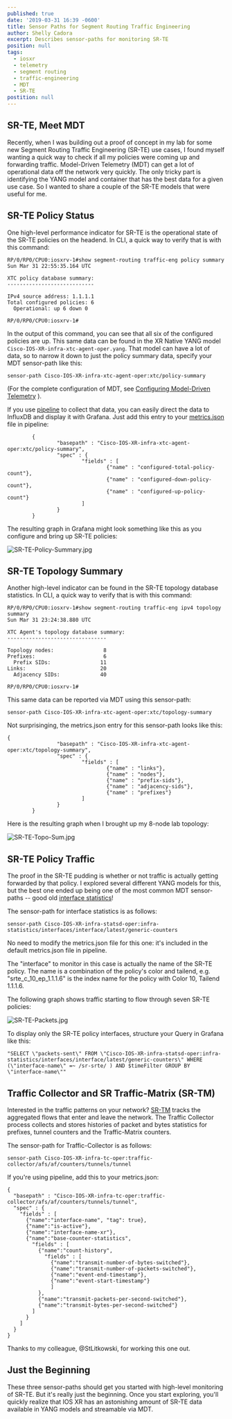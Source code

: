 ```yaml
---
published: true
date: '2019-03-31 16:39 -0600'
title: Sensor Paths for Segment Routing Traffic Engineering
author: Shelly Cadora
excerpt: Describes sensor-paths for monitoring SR-TE
position: null
tags:
  - iosxr
  - telemetry
  - segment routing
  - traffic-engineering
  - MDT
  - SR-TE
postition: null
---
```

## SR-TE, Meet MDT

Recently, when I was building out a proof of concept in my lab for some new Segment Routing Traffic Engineering (SR-TE) use cases, I found myself wanting a quick way to check if all my policies were coming up and forwarding traffic.  Model-Driven Telemetry (MDT) can get a lot of operational data off the network very quickly.  The only tricky part is identifying the YANG model and container that has the best data for a given use case.  So I wanted to share a couple of the SR-TE models that were useful for me.

## SR-TE Policy Status

One high-level performance indicator for SR-TE is the operational state of the SR-TE policies on the headend.  In CLI, a quick way to verify that is with this command:

```
RP/0/RP0/CPU0:iosxrv-1#show segment-routing traffic-eng policy summary
Sun Mar 31 22:55:35.164 UTC

XTC policy database summary:
----------------------------

IPv4 source address: 1.1.1.1
Total configured policies: 6
  Operational: up 6 down 0

RP/0/RP0/CPU0:iosxrv-1#
```

In the output of this command, you can see that all six of the configured policies are up.  This same data can be found in the XR Native YANG model ```Cisco-IOS-XR-infra-xtc-agent-oper.yang```.  That model can have a lot of data, so to narrow it down to just the policy summary data, specify your MDT sensor-path like this:

```sensor-path Cisco-IOS-XR-infra-xtc-agent-oper:xtc/policy-summary```

(For the complete configuration of MDT, see [Configuring Model-Driven Telemetry](https://xrdocs.io/telemetry/tutorials/2016-07-21-configuring-model-driven-telemetry-mdt/) ).

If you use [pipeline](https://xrdocs.io/telemetry/tutorials/2018-03-01-everything-you-need-to-know-about-pipeline/) to collect that data, you can easily direct the data to InfluxDB and display it with Grafana. Just add this entry to your [metrics.json](https://xrdocs.io/telemetry/tutorials/2018-03-01-everything-you-need-to-know-about-pipeline/#pipeline-metricsjson) file in pipeline:

```
        {
                "basepath" : "Cisco-IOS-XR-infra-xtc-agent-oper:xtc/policy-summary",
                "spec" : {
                        "fields" : [
                                {"name" : "configured-total-policy-count"},
                                {"name" : "configured-down-policy-count"},
                                {"name" : "configured-up-policy-count"}
                        ]
                }
        }
```

The resulting graph in Grafana might look something like this as you configure and bring up SR-TE policies:

![SR-TE-Policy-Summary.jpg]({{site.baseurl}}/images/SR-TE-Policy-Summary.jpg)


## SR-TE Topology Summary

Another high-level indicator can be found in the SR-TE topology database statistics.  In CLI, a quick way to verify that is with this command:

```
RP/0/RP0/CPU0:iosxrv-1#show segment-routing traffic-eng ipv4 topology summary
Sun Mar 31 23:24:38.880 UTC

XTC Agent's topology database summary:
--------------------------------

Topology nodes:                8
Prefixes:                      6
  Prefix SIDs:                11
Links:                        20
  Adjacency SIDs:             40

RP/0/RP0/CPU0:iosxrv-1#
```

This same data can be reported via MDT using this sensor-path:
```
sensor-path Cisco-IOS-XR-infra-xtc-agent-oper:xtc/topology-summary
```

Not surprisinging, the metrics.json entry for this sensor-path looks like this:

```
{
                "basepath" : "Cisco-IOS-XR-infra-xtc-agent-oper:xtc/topology-summary",
                "spec" : {
                        "fields" : [
                                {"name" : "links"},
                                {"name" : "nodes"},
                                {"name" : "prefix-sids"},
                                {"name" : "adjacency-sids"},
                                {"name" : "prefixes"}
                        ]
                }
        }
```

Here is the resulting graph when I brought up my 8-node lab topology:

![SR-TE-Topo-Sum.jpg]({{site.baseurl}}/images/SR-TE-Topo-Sum.jpg)

## SR-TE Policy Traffic

The proof in the SR-TE pudding is whether or not traffic is actually getting forwarded by that policy.  I explored several different YANG models for this, but the best one ended up being one of the most common MDT sensor-paths -- good old [interface statistics](https://xrdocs.io/telemetry/tutorials/2016-10-13-using-model-driven-telemetry-mdt-for-if-mib-data/)!

The sensor-path for interface statistics is as follows:
```
sensor-path Cisco-IOS-XR-infra-statsd-oper:infra-statistics/interfaces/interface/latest/generic-counters
```

No need to modify the metrics.json file for this one: it's included in the default metrics.json file in pipeline.

The "interface" to monitor in this case is actually the name of the SR-TE policy.  The name is a combination of the policy's color and tailend, e.g. "srte_c_10_ep_1.1.1.6" is the index name for the policy with Color 10, Tailend 1.1.1.6.

The following graph shows traffic starting to flow through seven SR-TE policies:

![SR-TE-Packets.jpg]({{site.baseurl}}/images/SR-TE-Packets.jpg)

To display only the SR-TE policy interfaces, structure your Query in Grafana like this:

```
"SELECT \"packets-sent\" FROM \"Cisco-IOS-XR-infra-statsd-oper:infra-statistics/interfaces/interface/latest/generic-counters\" WHERE (\"interface-name\" =~ /sr-srte/ ) AND $timeFilter GROUP BY \"interface-name\""
```

## Traffic Collector and SR Traffic-Matrix (SR-TM) 

Interested in the traffic patterns on your network?  [SR-TM](https://www.cisco.com/c/en/us/td/docs/routers/asr9000/software/asr9k-r6-5/segment-routing/configuration/guide/b-segment-routing-cg-asr9000-65x/b-segment-routing-cg-asr9000-65x_chapter_01100.html) tracks the aggregated flows that enter and leave the network. The Traffic Collector process collects and stores histories of packet and bytes statistics for prefixes, tunnel counters and the Traffic-Matrix counters.

The sensor-path for Traffic-Collector is as follows:
```
sensor-path Cisco-IOS-XR-infra-tc-oper:traffic-collector/afs/af/counters/tunnels/tunnel
```

If you're using pipeline, add this to your metrics.json:

```
{
  "basepath" : "Cisco-IOS-XR-infra-tc-oper:traffic-collector/afs/af/counters/tunnels/tunnel",
  "spec" : {
    "fields" : [
      {"name":"interface-name", "tag": true},
      {"name":"is-active"},
      {"name":"interface-name-xr"},
      {"name":"base-counter-statistics",
        "fields" : [
          {"name":"count-history",
            "fields" : [
              {"name":"transmit-number-of-bytes-switched"},
              {"name":"transmit-number-of-packets-switched"},
              {"name":"event-end-timestamp"},
              {"name":"event-start-timestamp"}
              ]
          },
          {"name":"transmit-packets-per-second-switched"},
          {"name":"transmit-bytes-per-second-switched"}
        ]
      }
    ]
  }
}
```

Thanks to my colleague, @StLitkowski, for working this one out.

## Just the Beginning

These three sensor-paths should get you started with high-level monitoring of SR-TE.  But it's really just the beginning.  Once you start exploring, you'll quickly realize that IOS XR has an astonishing amount of SR-TE data available in YANG models and streamable via MDT.
